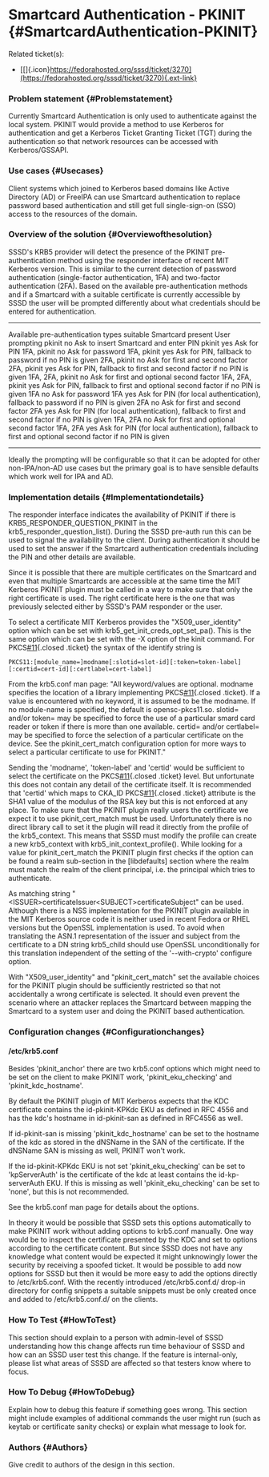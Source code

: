 Smartcard Authentication - PKINIT {#SmartcardAuthentication-PKINIT}
=================================

Related ticket(s):

-   [[​]{.icon}https://fedorahosted.org/sssd/ticket/3270](https://fedorahosted.org/sssd/ticket/3270){.ext-link}

### Problem statement {#Problemstatement}

Currently Smartcard Authentication is only used to authenticate against
the local system. PKINIT would provide a method to use Kerberos for
authentication and get a Kerberos Ticket Granting Ticket (TGT) during
the authentication so that network resources can be accessed with
Kerberos/GSSAPI.

### Use cases {#Usecases}

Client systems which joined to Kerberos based domains like Active
Directory (AD) or FreeIPA can use Smartcard authentication to replace
password based authentication and still get full single-sign-on (SSO)
access to the resources of the domain.

### Overview of the solution {#Overviewofthesolution}

SSSD's KRB5 provider will detect the presence of the PKINIT
pre-authentication method using the responder interface of recent MIT
Kerberos version. This is similar to the current detection of password
authentication (single-factor authentication, 1FA) and two-factor
authentication (2FA). Based on the available pre-authentication methods
and if a Smartcard with a suitable certificate is currently accessible
by SSSD the user will be prompted differently about what credentials
should be entered for authentication.

  ------------------------------------ ---------------------------- ---------------------------------------------------------------------------------------------------------
  Available pre-authentication types   suitable Smartcard present   User prompting
  pkinit                               no                           Ask to insert Smartcard and enter PIN
  pkinit                               yes                          Ask for PIN
  1FA, pkinit                          no                           Ask for password
  1FA, pkinit                          yes                          Ask for PIN, fallback to password if no PIN is given
  2FA, pkinit                          no                           Ask for first and second factor
  2FA, pkinit                          yes                          Ask for PIN, fallback to first and second factor if no PIN is given
  1FA, 2FA, pkinit                     no                           Ask for first and optional second factor
  1FA, 2FA, pkinit                     yes                          Ask for PIN, fallback to first and optional second factor if no PIN is given
  1FA                                  no                           Ask for password
  1FA                                  yes                          Ask for PIN (for local authentication), fallback to password if no PIN is given
  2FA                                  no                           Ask for first and second factor
  2FA                                  yes                          Ask for PIN (for local authentication), fallback to first and second factor if no PIN is given
  1FA, 2FA                             no                           Ask for first and optional second factor
  1FA, 2FA                             yes                          Ask for PIN (for local authentication), fallback to first and optional second factor if no PIN is given
  ------------------------------------ ---------------------------- ---------------------------------------------------------------------------------------------------------

Ideally the prompting will be configurable so that it can be adopted for
other non-IPA/non-AD use cases but the primary goal is to have sensible
defaults which work well for IPA and AD.

### Implementation details {#Implementationdetails}

The responder interface indicates the availability of PKINIT if there is
KRB5\_RESPONDER\_QUESTION\_PKINIT in the
krb5\_responder\_question\_list(). During the SSSD pre-auth run this can
be used to signal the availability to the client. During authentication
it should be used to set the answer if the Smartcard authentication
credentials including the PIN and other details are available.

Since it is possible that there are multiple certificates on the
Smartcard and even that multiple Smartcards are accessible at the same
time the MIT Kerberos PKINIT plugin must be called in a way to make sure
that only the right certificate is used. The right certificate here is
the one that was previously selected either by SSSD's PAM responder or
the user.

To select a certificate MIT Kerberos provides the "X509\_user\_identity"
option which can be set with krb5\_get\_init\_creds\_opt\_set\_pa().
This is the same option which can be set with the -X option of the kinit
command. For
PKCS[\#11](https://fedorahosted.org/sssd/ticket/11 "defect: Implement auto-reconnection of the PAM Responder to the Data Provider (closed: fixed)"){.closed
.ticket} the syntax of the identify string is

``` {.wiki}
PKCS11:[module_name=]modname[:slotid=slot-id][:token=token-label][:certid=cert-id][:certlabel=cert-label]
```

From the krb5.conf man page: "All keyword/values are optional. modname
specifies the location of a library implementing
PKCS[\#11](https://fedorahosted.org/sssd/ticket/11 "defect: Implement auto-reconnection of the PAM Responder to the Data Provider (closed: fixed)"){.closed
.ticket}. If a value is encountered with no keyword, it is assumed to be
the modname. If no module-name is specified, the default is
opensc-pkcs11.so. slotid= and/or token= may be specified to force the
use of a particular smard card reader or token if there is more than one
available. certid= and/or certlabel= may be specified to force the
selection of a particular certificate on the device. See the
pkinit\_cert\_match configuration option for more ways to select a
particular certificate to use for PKINIT."

Sending the 'modname', 'token-label' and 'certid' would be sufficient to
select the certificate on the
PKCS[\#11](https://fedorahosted.org/sssd/ticket/11 "defect: Implement auto-reconnection of the PAM Responder to the Data Provider (closed: fixed)"){.closed
.ticket} level. But unfortunate this does not contain any detail of the
certificate itself. It is recommended that 'certid' which maps to
CKA\_ID
PKCS[\#11](https://fedorahosted.org/sssd/ticket/11 "defect: Implement auto-reconnection of the PAM Responder to the Data Provider (closed: fixed)"){.closed
.ticket} attribute is the SHA1 value of the modulus of the RSA key but
this is not enforced at any place. To make sure that the PKINIT plugin
really users the certificate we expect it to use pkinit\_cert\_match
must be used. Unfortunately there is no direct library call to set it
the plugin will read it directly from the profile of the krb5\_context.
This means that SSSD must modify the profile can create a new
krb5\_context with krb5\_init\_context\_profile(). While looking for a
value for pkinit\_cert\_match the PKINIT plugin first checks if the
option can be found a realm sub-section in the \[libdefaults\] section
where the realm must match the realm of the client principal, i.e. the
principal which tries to authenticate.

As matching string
"&lt;ISSUER&gt;certificateIssuer&lt;SUBJECT&gt;certificateSubject" can
be used. Although there is a NSS implementation for the PKINIT plugin
available in the MIT Kerberos source code it is neither used in recent
Fedora or RHEL versions but the OpenSSL implementation is used. To avoid
when translating the ASN.1 representation of the issuer and subject from
the certificate to a DN string krb5\_child should use OpenSSL
unconditionally for this translation independent of the setting of the
'--with-crypto' configure option.

With "X509\_user\_identity" and "pkinit\_cert\_match" set the available
choices for the PKINIT plugin should be sufficiently restricted so that
not accidentally a wrong certificate is selected. It should even prevent
the scenario where an attacker replaces the Smartcard between mapping
the Smartcard to a system user and doing the PKINIT based
authentication.

### Configuration changes {#Configurationchanges}

#### /etc/krb5.conf

Besides 'pkinit\_anchor' there are two krb5.conf options which might
need to be set on the client to make PKINIT work,
'pkinit\_eku\_checking' and 'pkinit\_kdc\_hostname'.

By default the PKINIT plugin of MIT Kerberos expects that the KDC
certificate contains the id-pkinit-KPKdc EKU as defined in RFC 4556 and
has the kdc's hostname in id-pkinit-san as defined in RFC4556 as well.

If id-pkinit-san is missing 'pkinit\_kdc\_hostname' can be set to the
hostname of the kdc as stored in the dNSName in the SAN of the
certificate. If the dNSName SAN is missing as well, PKINIT won't work.

If the id-pkinit-KPKdc EKU is not set 'pkinit\_eku\_checking' can be set
to 'kpServerAuth' is the certificate of the kdc at least contains the
id-kp-serverAuth EKU. If this is missing as well 'pkinit\_eku\_checking'
can be set to 'none', but this is not recommended.

See the krb5.conf man page for details about the options.

In theory it would be possible that SSSD sets this options automatically
to make PKINIT work without adding options to krb5.conf manually. One
way would be to inspect the certificate presented by the KDC and set to
options according to the certificate content. But since SSSD does not
have any knowledge what content would be expected it might unknowingly
lower the security by receiving a spoofed ticket. It would be possible
to add now options for SSSD but then it would be more easy to add the
options directly to /etc/krb5.conf. With the recently introduced
/etc/krb5.conf.d/ drop-in directory for config snippets a suitable
snippets must be only created once and added to /etc/krb5.conf.d/ on the
clients.

### How To Test {#HowToTest}

This section should explain to a person with admin-level of SSSD
understanding how this change affects run time behaviour of SSSD and how
can an SSSD user test this change. If the feature is internal-only,
please list what areas of SSSD are affected so that testers know where
to focus.

### How To Debug {#HowToDebug}

Explain how to debug this feature if something goes wrong. This section
might include examples of additional commands the user might run (such
as keytab or certificate sanity checks) or explain what message to look
for.

### Authors {#Authors}

Give credit to authors of the design in this section.
